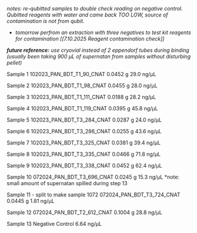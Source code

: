 *notes: re-qubitted samples to double check reading on negative control. Qubitted reagents with water and came back TOO LOW, source of contamination is not from qubit.* 
- *tomorrow perfrom an extraction with three negatives to test kit reagents for contamination [[7.10.2025 Reagent contamination check]]*

***future reference:** use cryovial instead of 2 eppendorf tubes during binding (usually been taking 900 μL of supernatan from samples without disturbing pellet)*

Sample 1 
102023_PAN_BDT_T1_90_CNAT
0.0452 g
29.0 ng/μL

Sample 2
102023_PAN_BDT_T1_98_CNAT
0.0455 g
28.0 ng/μL

Sample 3
102023_PAN_BDT_T1_111_CNAT 
0.0188 g
28.2 ng/μL

Sample 4
102023_PAN_BDT_T1_119_CNAT 
0.0395 g
45.8 ng/μL

Sample 5 
102023_PAN_BDT_T3_284_CNAT
0.0287 g
24.0 ng/μL

Sample 6
102023_PAN_BDT_T3_286_CNAT
0.0255 g
43.6 ng/μL

Sample 7 
102023_PAN_BDT_T3_325_CNAT
0.0381 g
39.4 ng/μL

Sample 8 
102023_PAN_BDT_T3_335_CNAT
0.0466 g
71.8 ng/μL

Sample 9 
102023_PAN_BDT_T3_338_CNAT
0.0452 g
62.4 ng/μL

Sample 10 
072024_PAN_BDT_T3_696_CNAT
0.0245 g
15.3 ng/μL
*note: small amount of supernatan spilled during step 13

Sample 11 - split to make sample 1072
072024_PAN_BDT_T3_724_CNAT
0.0445 g
1.81 ng/μL

Sample 12
072024_PAN_BDT_T2_612_CNAT
0.1004 g
28.8 ng/μL

Sample 13
Negative Control
6.64 ng/μL
